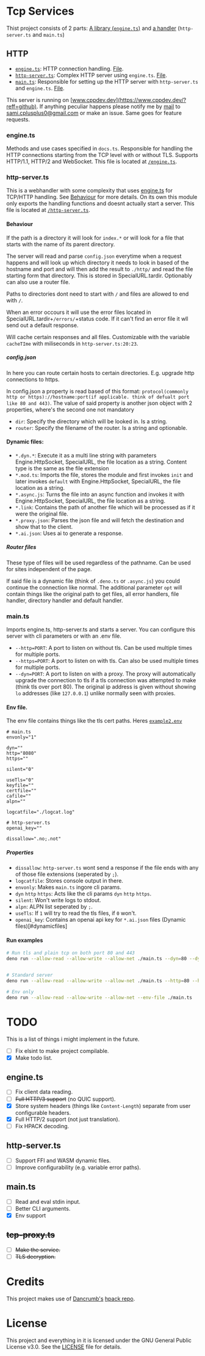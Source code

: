 # Tcp Services
Thist project consists of 2 parts: [A library (`engine.ts`)](#enginets) and [a handler](#http-serverts) (`http-server.ts` and `main.ts`)

## HTTP
- [`engine.ts`](#enginets): HTTP connection handling. [File](/engine.ts).
- [`http-server.ts`](#http-serverts): Complex HTTP server using `engine.ts`. [File](/http-server.ts).
- [`main.ts`](#maints): Responsible for setting up the HTTP server with `http-server.ts` and `engine.ts`. [File](/main.ts).

This server is running on [www.cppdev.dev](https://www.cppdev.dev/?reff=github). If anything peculiar happens please notify me by [mail](https://gmail.com) to [sami.cplusplus0@gmail.com](mailto:sami.cplusplus0@gmail.com) or make an issue. Same goes for feature requests.

### engine.ts
Methods and use cases specified in `docs.ts`.
Responsible for handling the HTTP connections starting from the TCP level with or without TLS. Supports HTTP/1.1, HTTP/2 and WebSocket.
This file is located at [`/engine.ts`](/engine.ts).


### http-server.ts
This is a webhandler with some complexity that uses [engine.ts](#enginets) for TCP/HTTP handling. See [Behaviour](#behaviour) for more details.
On its own this module only exports the handling functions and doesnt actually start a server.
This file is located at [`/http-server.ts`](/http-server.ts).

#### Behaviour
If the path is a directory it will look for `index.*` or will look for a file that starts with the name of its parent directory.

The server will read and parse `config.json` everytime when a request happens and will look up which directory it needs to look in based of the hostname and port and will then add the result to `./http/` and read the file starting form that directory. This is stored in SpecialURL.tardir. Optionably can also use a router file.

Paths to directories dont need to start with `/` and files are allowed to end with `/`.

When an error occours it will use the error files located in SpecialURL.tardir+`/errors/`+status code.
If it can't find an error file it wll send out a default response.

Will cache certain responses and all files. Customizable with the variable `cacheTIme` with miliseconds in `http-server.ts:20:23`.

##### config.json
In here you can route certain hosts to certain directories. E.g. upgrade http connections to https.

In config.json a property is read based of this format: `protocol(commonly http or https)://hostname:port(if applicable. think of defualt port like 80 and 443)`.
The value of said property is another json object with 2 properties, where's the second one not mandatory
- `dir`: Specify the directory which will be looked in. Is a string.
- `router`: Specify the filename of the router. Is a string and optionable.

#### Dynamic files:
- `*.dyn.*`: Execute it as a multi line string with parameters Engine.HttpSocket, SpecialURL, the file location as a string. Content type is the same as the file extension
- `*.mod.ts`: Imports the file, stores the module and first invokes `init` and later invokes `default` with Engine.HttpSocket, SpecialURL, the file location as a string.
- `*.async.js`: Turns the file into an async function and invokes it with Engine.HttpSocket, SpecialURL, the file location as a string.
- `*.link`: Contains the path of another file which will be processed as if it were the original file.
- `*.proxy.json`: Parses the json file and will fetch the destination and show that to the client.
- `*.ai.json`: Uses ai to generate a response.


##### Router files
These type of files will be used regardless of the pathname. Can be used for sites independent of the page.

If said file is a dynamic file (think of `.deno.ts` or `.async.js`) you could continue the connection like normal. The additional parameter `opt` will contain things like the original path to get files, all error handlers, file handler, directory handler and default handler.

### main.ts
Imports engine.ts, http-server.ts and starts a server.
You can configure this server with cli parameters or with an .env file.
- `--http=PORT`: A port to listen on without tls. Can be used multiple times for multiple ports.
- `--https=PORT`: A port to listen on with tls. Can also be used multiple times for multiple ports.
- `--dyn=PORT`: A port to listen on with a proxy. The proxy will automatically upgrade the connection to tls if a tls connection was attempted to make (think tls over port 80). The original ip address is given without showing `lo` addresses (like `127.0.0.1`) unlike normally seen with proxies.

#### Env file.
The env file contains things like the tls cert paths.
Heres [`example2.env`](/example2.env)
```env
# main.ts
envonly="1"

dyn=""
http="8080"
https=""

silent="0"

useTls="0"
keyfile=""
certfile=""
cafile=""
alpn=""

logcatfile="./logcat.log"

# http-server.ts
openai_key=""

dissallow=".no;.not"
```

##### Properties
- `dissallow`: `http-server.ts` wont send a response if the file ends with any of those file extensions (seperated by `;`).
- `logcatfile`: Stores console output in there.
- `envonly`: Makes `main.ts` ingore cli params.
- `dyn` `http` `https`: Acts like the cli params `dyn` `http` `https`.
- `silent`: Won't write logs to stdout.
- `alpn`: ALPN list seperated by `;`.
- `useTls`: If `1` will try to read the tls files, if `0` won't.
- `openai_key`: Contains an openai api key for `*.ai.json` files (Dynamic files)[#dynamicfiles]

#### Run examples
```bash
# Run tls and plain tcp on both port 80 and 443
deno run --allow-read --allow-write --allow-net ./main.ts --dyn=80 --dyn=443


# Standard server
deno run --allow-read --allow-write --allow-net ./main.ts --http=80 --https=443

# Env only
deno run --allow-read --allow-write --allow-net --env-file ./main.ts
```

# TODO
This is a list of things i might implement in the future.

- [ ] Fix elsint to make project compilable.
- [x] Make todo list.

## engine.ts
 - [ ] Fix client data reading.
 - [ ] ~~Full HTTP/3 support~~ (no QUIC support).
 - [x] Store system headers (things like `Content-Length`) separate from user configurable headers.
 - [x] Full HTTP/2 support (not just translation).
 - [ ] Fix HPACK decoding.

## http-server.ts
- [ ] Support FFI and WASM dynamic files.
- [ ] Improve configurability (e.g. variable error paths).

## main.ts
- [ ] Read and eval stdin input.
- [ ] Better CLI arguments.
- [x] Env support

## ~~tcp-proxy.ts~~
- [ ] ~~Make the service.~~
- [ ] ~~TLS decryption.~~

# Credits
This project makes use of [Dancrumb's](https://github.com/dancrumb) [hpack repo](https://github.com/dancrumb/hpack).

# License

This project and everything in it is licensed under the GNU General Public License v3.0. See the [LICENSE](./LICENSE) file for details.
